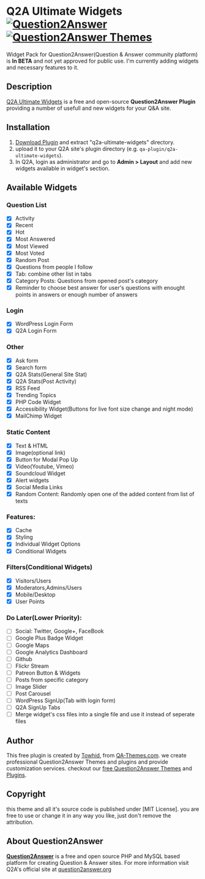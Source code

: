 # Q2A Ultimate Widgets [![Question2Answer](http://qa-themes.com/files/q2a-logo.png)](http://www.question2answer.org/) [![Question2Answer Themes](http://qa-themes.com/files/qa-logo.jpg)](http://qa-themes.com/ "Q2A Themes & Plugins")
Widget Pack for Question2Answer(Question & Answer community platform) is **In BETA** and not yet approved for public use. I'm currently adding widgets and necessary features to it.

## Description
[Q2A Ultimate Widgets](http://qa-themes.com/plugins/ultimate-widgets-plugin "Q2A Ultimate Widgets Plugin Guide")  is a free and open-source **Question2Answer Plugin** providing a number of usefull and new widgets for your Q&A site.

## Installation

1. [Download Plugin](https://github.com/q2a-projects/Q2A-Ultimate-Widgets/archive/master.zip "Download Zip File") and extract "q2a-ultimate-widgets" directory.
2. upload it to your Q2A site's plugin directory (e.g. `qa-plugin/q2a-ultimate-widgets`).
3. In Q2A, login as administrator and go to **Admin > Layout** and add new widgets available in widget's section.

## Available Widgets

### Question List
- [x] Activity
- [x] Recent
- [x] Hot 
- [x] Most Answered
- [x] Most Viewed
- [x] Most Voted
- [x] Random Post
- [x] Questions from people I follow
- [x] Tab: combine other list in tabs
- [x] Category Posts: Questions from opened post's category
- [x] Reminder to choose best answer for user's questions with enought points in answers or enough number of answers

### Login
- [x] WordPress Login Form
- [x] Q2A Login Form

### Other
- [x] Ask form
- [x] Search form
- [x] Q2A Stats(General Site Stat)
- [x] Q2A Stats(Post Activity)
- [x] RSS Feed
- [x] Trending Topics
- [x] PHP Code Widget
- [x] Accessibility Widget(Buttons for live font size change and night mode)
- [x] MailChimp Widget

### Static Content
- [x] Text & HTML
- [x] Image(optional link)
- [x] Button for Modal Pop Up
- [x] Video(Youtube, Vimeo)
- [x] Soundcloud Widget
- [x] Alert widgets
- [x] Social Media Links
- [x] Random Content: Randomly open one of the added content from list of texts

### Features:
- [x] Cache
- [x] Styling
- [x] Individual Widget Options
- [x] Conditional Widgets

### Filters(Conditional Widgets)
- [x] Visitors/Users
- [x] Moderators,Admins/Users
- [x] Mobile/Desktop
- [x] User Points 

### Do Later(Lower Priority):
- [ ] Social: Twitter, Google+, FaceBook
- [ ] Google Plus Badge Widget
- [ ] Google Maps
- [ ] Google Analytics Dashboard
- [ ] Github
- [ ] Flickr Stream
- [ ] Patreon Button & Widgets
- [ ] Posts from specific category
- [ ] Image Slider
- [ ] Post Carousel 
- [ ] WordPress SignUp(Tab with login form)
- [ ] Q2A SignUp Tabs
- [ ] Merge widget's css files into a single file and use it instead of seperate files

## Author

This free plugin is created by [Towhid](http://TheRational.ist "Freelance Question2Answer Developer"), from [QA-Themes.com](http://QA-Themes.com "Q2A Themes and Plugins"). we create professional Question2Answer Themes and plugins and provide customization services. checkout our [free Question2Answer Themes](http://qa-themes.com/themes "Q2A Themes") and [Plugins](http://qa-themes.com/plugins "Free Q2A Plugins").

## Copyright

this theme and all it's source code is published under [MIT License]. you are free to use or change it in any way you like, just don't remove the attribution.

## About Question2Answer

**[Question2Answer](http://qa-themes.com/question2answer "About Question2Answer")** is a free and open source PHP and MySQL based platform for creating Question & Answer sites. For more information visit Q2A's official site at [question2answer.org](http://www.question2answer.org/)
